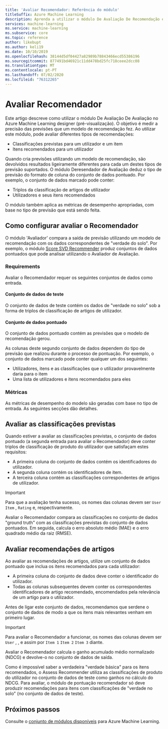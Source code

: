 ```yaml
---
title: 'Avaliar Recomendador: Referência do módulo'
titleSuffix: Azure Machine Learning
description: Aprenda a utilizar o módulo De Avaliação De Recomendação em Azure Machine Learning para avaliar a precisão das previsões do modelo recomendador.
services: machine-learning
ms.service: machine-learning
ms.subservice: core
ms.topic: reference
author: likebupt
ms.author: keli19
ms.date: 10/10/2019
ms.openlocfilehash: 38144d5df04427a82989b78843466ecd55386196
ms.sourcegitcommit: 877491bd46921c11dd478bd25fc718ceee2dcc08
ms.translationtype: MT
ms.contentlocale: pt-PT
ms.lasthandoff: 07/02/2020
ms.locfileid: "76312265"
---
```

# <a name="evaluate-recommender"></a>Avaliar Recomendador

Este artigo descreve como utilizar o módulo De Avaliação De Avaliação no Azure Machine Learning designer (pré-visualização). O objetivo é medir a precisão das previsões que um modelo de recomendação fez. Ao utilizar este módulo, pode avaliar diferentes tipos de recomendações:  
  
-   Classificações previstas para um utilizador e um item    
-   Itens recomendados para um utilizador  
  
Quando cria previsões utilizando um modelo de recomendação, são devolvidos resultados ligeiramente diferentes para cada um destes tipos de previsão suportados. O módulo Deresendador de Avaliação deduz o tipo de previsão do formato de coluna do conjunto de dados pontuado. Por exemplo, o conjunto de dados marcado pode conter:

- Triplos da classificação de artigos de utilizador
- Utilizadores e seus itens recomendados

O módulo também aplica as métricas de desempenho apropriadas, com base no tipo de previsão que está sendo feita. 

  
## <a name="how-to-configure-evaluate-recommender"></a>Como configurar avaliar o Recomendador

O módulo 'Avaliador' compara a saída de previsão utilizando um modelo de recomendação com os dados correspondentes de "verdade do solo". Por exemplo, o módulo [Score SVD Recommender](score-svd-recommender.md) produz conjuntos de dados pontuados que pode analisar utilizando o Avaliador de Avaliação.

### <a name="requirements"></a>Requirements

Avaliar o Recomendador requer os seguintes conjuntos de dados como entrada. 
  
#### <a name="test-dataset"></a>Conjunto de dados de teste

O conjunto de dados de teste contém os dados de "verdade no solo" sob a forma de triplos de classificação de artigos de utilizador.  

#### <a name="scored-dataset"></a>Conjunto de dados pontuado

O conjunto de dados pontuado contém as previsões que o modelo de recomendação gerou.  
  
As colunas deste segundo conjunto de dados dependem do tipo de previsão que realizou durante o processo de pontuação. Por exemplo, o conjunto de dados marcado pode conter qualquer um dos seguintes:

- Utilizadores, itens e as classificações que o utilizador provavelmente daria para o item
- Uma lista de utilizadores e itens recomendados para eles 

### <a name="metrics"></a>Métricas

As métricas de desempenho do modelo são geradas com base no tipo de entrada. As seguintes secções dão detalhes.

## <a name="evaluate-predicted-ratings"></a>Avaliar as classificações previstas  

Quando estiver a avaliar as classificações previstas, o conjunto de dados pontuado (a segunda entrada para avaliar o Recomendador) deve conter triplos de classificação de produto do utilizador que satisfaçam estes requisitos:
  
-   A primeira coluna do conjunto de dados contém os identificadores do utilizador.    
-   A segunda coluna contém os identificadores de item.  
-   A terceira coluna contém as classificações correspondentes de artigos de utilizador.  
  
> [!IMPORTANT] 
> Para que a avaliação tenha sucesso, os nomes das colunas devem ser `User` `Item` , `Rating` e, respectivamente.  
  
Avaliar o Recomendador compara as classificações no conjunto de dados "ground truth" com as classificações previstas do conjunto de dados pontuados. Em seguida, calcula o erro absoluto médio (MAE) e o erro quadrado médio da raiz (RMSE).



## <a name="evaluate-item-recommendations"></a>Avaliar recomendações de artigos

Ao avaliar as recomendações de artigos, utilize um conjunto de dados pontuado que inclua os itens recomendados para cada utilizador:
  
-   A primeira coluna do conjunto de dados deve conter o identificador do utilizador.    
-   Todas as colunas subsequentes devem conter os correspondentes identificadores de artigo recomendado, encomendados pela relevância de um artigo para o utilizador. 

Antes de ligar este conjunto de dados, recomendamos que serdene o conjunto de dados de modo a que os itens mais relevantes venham em primeiro lugar.  

> [!IMPORTANT] 
> Para avaliar o Recomendador a funcionar, os nomes das colunas devem ser `User` , , e assim por `Item 1` `Item 2` `Item 3` diante.  
  
Avaliar o Recomendador calcula o ganho acumulado médio normalizado (NDCG) e devolve-o no conjunto de dados de saída.  
  
Como é impossível saber a verdadeira "verdade básica" para os itens recomendados, o Assess Recommender utiliza as classificações de produto do utilizador no conjunto de dados de teste como ganhos no cálculo do NDCG. Para avaliar, o módulo de pontuação recomendador só deve produzir recomendações para itens com classificações de "verdade no solo" (no conjunto de dados de teste).  
  

## <a name="next-steps"></a>Próximos passos

Consulte o [conjunto de módulos disponíveis](module-reference.md) para Azure Machine Learning. 

